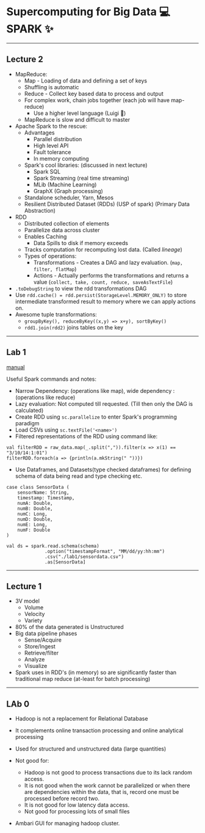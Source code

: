 # Supercomputing for Big Data :computer: SPARK :sparkles:

---
## Lecture 2
- MapReduce:
	- Map - Loading of data and defining a set of keys
	- Shuffling is automatic
	- Reduce - Collect key based data to process and output
	- For complex work, chain jobs together (each job will have map-reduce)
		- Use a higher level language (Luigi :snake:)
	- MapReduce is slow and difficult to master
- Apache Spark to the rescue:
	- Advantages
		- Parallel distribution
		- High level API
		- Fault tolerance
		- In memory computing
	- Spark's cool libraries: (discussed in next lecture)
		- Spark SQL
		- Spark Streaming (real time streaming)
		- MLib (Machine Learning)
		- GraphX (Graph processing)
 	- Standalone scheduler, Yarn, Mesos
 	- Resilient Distributed Dataset (RDDs) (USP of spark) (Primary Data Abstraction)
- RDD
	- Distributed collection of elements
	- Parallelize data across cluster
	- Enables Caching
		- Data Spills to disk if memory exceeds
	- Tracks computation for recomputing lost data. (Called _lineage_)
	- Types of operations:
		- Transformations - Creates a DAG and lazy evaluation. (`map, filter, flatMap`)
		- Actions - Actually performs the transformations and returns a value (`collect, take, count, reduce, saveAsTextFile`)
- `.toDebugString` to view the rdd transformations DAG
- Use `rdd.cache() = rdd.persist(StorageLevel.MEMORY_ONLY)` to store intermediate transformed result to memory where we can apply actions on.
- Awesome tuple transformations:
	- `groupByKey(), reduceByKey((x,y) => x+y), sortByKey()`
	- `rdd1.join(rdd2)` joins tables on the key


---
## Lab 1 
[manual](https://github.com/Tclv/SBD-2018/blob/master/doc/manual.md)

Useful Spark commands and notes:
- Narrow Dependency: (operations like map), wide dependency : (operations like reduce)
- Lazy evaluation: Not computed till requested. (Till then only the DAG is calculated)
- Create RDD using `sc.parallelize` to enter Spark's programming paradigm
- Load CSVs using `sc.textFile('<name>')`
- Filtered representations of the RDD using command like:
```
val filterRDD = raw_data.map(_.split(",")).filter(x => x(1) == "3/10/14:1:01")
filterRDD.foreach(a => {println(a.mkString(" "))})
```
- Use Dataframes, and Datasets(type checked dataframes) for defining schema of data being read and type checking etc.
```
case class SensorData (
    sensorName: String,
    timestamp: Timestamp,
    numA: Double,
    numB: Double,
    numC: Long,
    numD: Double,
    numE: Long,
    numF: Double
)

val ds = spark.read.schema(schema)
              .option("timestampFormat", "MM/dd/yy:hh:mm")
              .csv("./lab1/sensordata.csv")
              .as[SensorData]
```


---
## Lecture 1
- 3V model
	- Volume
	- Velocity
	- Variety
- 80% of the data generated is Unstructured
- Big data pipeline phases
	- Sense/Acquire
	- Store/Ingest
	- Retrieve/filter
	- Analyze
	- Visualize
- Spark uses in RDD's (in memory) so are significantly faster than traditional map reduce (at-least for batch processing)

---

## LAb 0
- Hadoop is not a replacement for Relational Database
- It complements online transaction processing and online analytical processing
- Used for structured and unstructured data (large quantities)
- Not good for:
	- Hadoop is not good to process transactions due to its lack random access.
	- It is not good when the work cannot be parallelized or when there are dependencies within the data, that is, record one must be processed before record two.
	- It is not good for low latency data access. 
	- Not good for processing lots of small files

- Ambari GUI for managing hadoop cluster.


